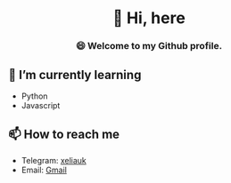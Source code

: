 <h1 align="center">👋 Hi, here</h1>
<h3 align="center">😄 Welcome to my Github profile.</h3>

## 🌱 I’m currently learning
- Python
- Javascript

## 📫 How to reach me

- Telegram: [xeliauk](https://t.me/@xeliauk)
- Email: [Gmail](mailto:xeliauk9@gmail.com)
